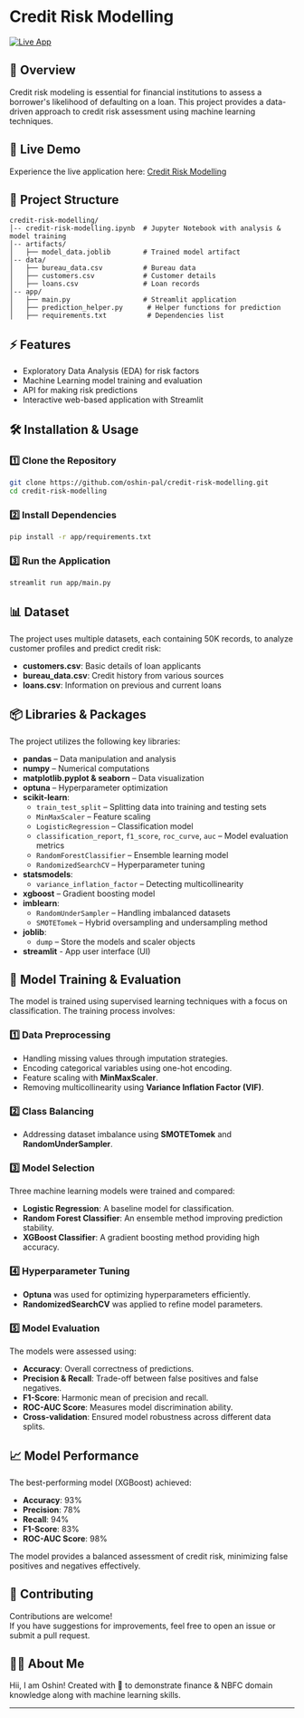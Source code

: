 # Credit Risk Modelling

[![Live App](https://img.shields.io/badge/Live_App-Click_Here-blue)](https://credit--risk--modelling.streamlit.app/)

## 📌 Overview
Credit risk modeling is essential for financial institutions to assess a borrower's likelihood of defaulting on a loan. This project provides a data-driven approach to credit risk assessment using machine learning techniques.

## 🚀 Live Demo
Experience the live application here: [Credit Risk Modelling](https://credit--risk--modelling.streamlit.app/)

## 📂 Project Structure
```
credit-risk-modelling/
│-- credit-risk-modelling.ipynb  # Jupyter Notebook with analysis & model training
│-- artifacts/
│   ├── model_data.joblib        # Trained model artifact
│-- data/
│   ├── bureau_data.csv          # Bureau data
│   ├── customers.csv            # Customer details
│   ├── loans.csv                # Loan records
│-- app/
│   ├── main.py                  # Streamlit application
│   ├── prediction_helper.py      # Helper functions for prediction
│   ├── requirements.txt          # Dependencies list
```

## ⚡ Features
- Exploratory Data Analysis (EDA) for risk factors
- Machine Learning model training and evaluation
- API for making risk predictions
- Interactive web-based application with Streamlit

## 🛠 Installation & Usage
### 1️⃣ Clone the Repository
```bash
git clone https://github.com/oshin-pal/credit-risk-modelling.git
cd credit-risk-modelling
```
### 2️⃣ Install Dependencies
```bash
pip install -r app/requirements.txt
```
### 3️⃣ Run the Application
```bash
streamlit run app/main.py
```

## 📊 Dataset
The project uses multiple datasets, each containing 50K records, to analyze customer profiles and predict credit risk:
- **customers.csv**: Basic details of loan applicants
- **bureau_data.csv**: Credit history from various sources
- **loans.csv**: Information on previous and current loans

## 📦 Libraries & Packages
The project utilizes the following key libraries:
- **pandas** – Data manipulation and analysis  
- **numpy** – Numerical computations  
- **matplotlib.pyplot & seaborn** – Data visualization  
- **optuna** – Hyperparameter optimization  
- **scikit-learn**:
  - `train_test_split` – Splitting data into training and testing sets  
  - `MinMaxScaler` – Feature scaling  
  - `LogisticRegression` – Classification model  
  - `classification_report`, `f1_score`, `roc_curve`, `auc` – Model evaluation metrics  
  - `RandomForestClassifier` – Ensemble learning model  
  - `RandomizedSearchCV` – Hyperparameter tuning  
- **statsmodels**:
  - `variance_inflation_factor` – Detecting multicollinearity  
- **xgboost** – Gradient boosting model  
- **imblearn**:
  - `RandomUnderSampler` – Handling imbalanced datasets  
  - `SMOTETomek` – Hybrid oversampling and undersampling method
- **joblib**:
  - `dump` – Store the models and scaler objects
- **streamlit** - App user interface (UI)

## 🤖 Model Training & Evaluation
The model is trained using supervised learning techniques with a focus on classification. The training process involves:
### 1️⃣ Data Preprocessing
- Handling missing values through imputation strategies.
- Encoding categorical variables using one-hot encoding.
- Feature scaling with **MinMaxScaler**.
- Removing multicollinearity using **Variance Inflation Factor (VIF)**.

### 2️⃣ Class Balancing
- Addressing dataset imbalance using **SMOTETomek** and **RandomUnderSampler**.

### 3️⃣ Model Selection
Three machine learning models were trained and compared:
- **Logistic Regression**: A baseline model for classification.
- **Random Forest Classifier**: An ensemble method improving prediction stability.
- **XGBoost Classifier**: A gradient boosting method providing high accuracy.

### 4️⃣ Hyperparameter Tuning
- **Optuna** was used for optimizing hyperparameters efficiently.
- **RandomizedSearchCV** was applied to refine model parameters.

### 5️⃣ Model Evaluation
The models were assessed using:
- **Accuracy**: Overall correctness of predictions.
- **Precision & Recall**: Trade-off between false positives and false negatives.
- **F1-Score**: Harmonic mean of precision and recall.
- **ROC-AUC Score**: Measures model discrimination ability.
- **Cross-validation**: Ensured model robustness across different data splits.

## 📈 Model Performance
The best-performing model (XGBoost) achieved:
- **Accuracy**: 93%
- **Precision**: 78%
- **Recall**: 94%
- **F1-Score**: 83%
- **ROC-AUC Score**: 98%

The model provides a balanced assessment of credit risk, minimizing false positives and negatives effectively.

## 🤝 Contributing

Contributions are welcome!  
If you have suggestions for improvements, feel free to open an issue or submit a pull request.

## 🙋‍♀️ About Me

Hii, I am Oshin! Created with 💙 to demonstrate finance & NBFC domain knowledge along with machine learning skills.

---


